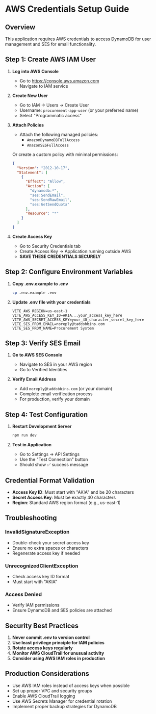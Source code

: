 # AWS Credentials Setup Guide

## Overview
This application requires AWS credentials to access DynamoDB for user management and SES for email functionality.

## Step 1: Create AWS IAM User

1. **Log into AWS Console**
   - Go to https://console.aws.amazon.com
   - Navigate to IAM service

2. **Create New User**
   - Go to IAM → Users → Create User
   - Username: `procurement-app-user` (or your preferred name)
   - Select "Programmatic access"

3. **Attach Policies**
   - Attach the following managed policies:
     - `AmazonDynamoDBFullAccess`
     - `AmazonSESFullAccess`
   
   Or create a custom policy with minimal permissions:
   ```json
   {
     "Version": "2012-10-17",
     "Statement": [
       {
         "Effect": "Allow",
         "Action": [
           "dynamodb:*",
           "ses:SendEmail",
           "ses:SendRawEmail",
           "ses:GetSendQuota"
         ],
         "Resource": "*"
       }
     ]
   }
   ```

4. **Create Access Key**
   - Go to Security Credentials tab
   - Create Access Key → Application running outside AWS
   - **SAVE THESE CREDENTIALS SECURELY**

## Step 2: Configure Environment Variables

1. **Copy .env.example to .env**
   ```bash
   cp .env.example .env
   ```

2. **Update .env file with your credentials**
   ```env
   VITE_AWS_REGION=us-east-1
   VITE_AWS_ACCESS_KEY_ID=AKIA...your_access_key_here
   VITE_AWS_SECRET_ACCESS_KEY=your_40_character_secret_key_here
   VITE_SES_FROM_EMAIL=noreply@taddobbins.com
   VITE_SES_FROM_NAME=Procurement System
   ```

## Step 3: Verify SES Email

1. **Go to AWS SES Console**
   - Navigate to SES in your AWS region
   - Go to Verified Identities

2. **Verify Email Address**
   - Add `noreply@taddobbins.com` (or your domain)
   - Complete email verification process
   - For production, verify your domain

## Step 4: Test Configuration

1. **Restart Development Server**
   ```bash
   npm run dev
   ```

2. **Test in Application**
   - Go to Settings → API Settings
   - Use the "Test Connection" button
   - Should show ✅ success message

## Credential Format Validation

- **Access Key ID**: Must start with "AKIA" and be 20 characters
- **Secret Access Key**: Must be exactly 40 characters
- **Region**: Standard AWS region format (e.g., us-east-1)

## Troubleshooting

### InvalidSignatureException
- Double-check your secret access key
- Ensure no extra spaces or characters
- Regenerate access key if needed

### UnrecognizedClientException  
- Check access key ID format
- Must start with "AKIA"

### Access Denied
- Verify IAM permissions
- Ensure DynamoDB and SES policies are attached

## Security Best Practices

1. **Never commit .env to version control**
2. **Use least privilege principle for IAM policies**
3. **Rotate access keys regularly**
4. **Monitor AWS CloudTrail for unusual activity**
5. **Consider using AWS IAM roles in production**

## Production Considerations

- Use AWS IAM roles instead of access keys when possible
- Set up proper VPC and security groups
- Enable AWS CloudTrail logging
- Use AWS Secrets Manager for credential rotation
- Implement proper backup strategies for DynamoDB